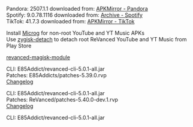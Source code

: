 Pandora: 2507.1.1
downloaded from: [APKMirror - Pandora](https://www.apkmirror.com/apk/pandora/pandora-music-podcasts/pandora-music-podcasts-2507-1-1-release/pandora-music-podcasts-2507-1-1-android-apk-download/)  
Spotify: 9.0.78.1116
downloaded from: [Archive - Spotify](https://archive.org/download/e85-apks/apks/com.spotify.music)  
TikTok: 41.7.3
downloaded from: [APKMirror - TikTok](https://www.apkmirror.com/apk/tiktok-pte-ltd/tik-tok-including-musical-ly/tiktok-41-7-3-release/tiktok-41-7-3-android-apk-download/)  

Install [Microg](https://github.com/ReVanced/GmsCore/releases) for non-root YouTube and YT Music APKs  
Use [zygisk-detach](https://github.com/j-hc/zygisk-detach) to detach root ReVanced YouTube and YT Music from Play Store  

[revanced-magisk-module](https://github.com/E85Addicts/revanced-magisk-module)
  
CLI: E85Addict/revanced-cli-5.0.1-all.jar  
Patches: E85Addicts/patches-5.39.0.rvp  
[Changelog](https://github.com/E85Addicts/revanced-patches/releases/tag/v5.39.0)

CLI: E85Addict/revanced-cli-5.0.1-all.jar  
Patches: ReVanced/patches-5.40.0-dev.1.rvp  
[Changelog](https://github.com/ReVanced/revanced-patches/releases/tag/v5.40.0-dev.1)

CLI: E85Addict/revanced-cli-5.0.1-all.jar    
